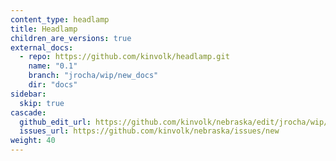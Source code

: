 ```yaml
---
content_type: headlamp
title: Headlamp
children_are_versions: true
external_docs:
  - repo: https://github.com/kinvolk/headlamp.git
    name: "0.1"
    branch: "jrocha/wip/new_docs"
    dir: "docs"
sidebar:
  skip: true
cascade:
  github_edit_url: https://github.com/kinvolk/nebraska/edit/jrocha/wip/newdocs/docs/
  issues_url: https://github.com/kinvolk/nebraska/issues/new
weight: 40
---
```

